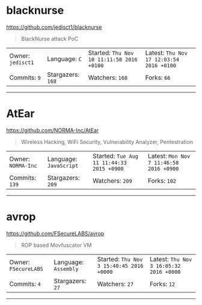 # blacknurse

https://github.com/jedisct1/blacknurse
<blockquote>
BlackNurse attack PoC
</blockquote>

<table>
<tr><td>Owner: <code>jedisct1</code></td>
    <td>Language: <code>C</code></td>
    <td>Started: <code>Thu Nov 10 11:11:58 2016 +0100</code></td>
    <td>Latest: <code>Thu Nov 17 12:03:54 2016 +0100</code></td></tr>
<tr><td>Commits: <code>9</code></td>
    <td>Stargazers: <code>168</code></td>
    <td>Watchers: <code>168</code></td>
    <td>Forks: <code>66</code></td></tr>
</table>

---

# AtEar

https://github.com/NORMA-Inc/AtEar
<blockquote>
Wireless Hacking, WiFi Security, Vulnerability Analyzer, Pentestration
</blockquote>

<table>
<tr><td>Owner: <code>NORMA-Inc</code></td>
    <td>Language: <code>JavaScript</code></td>
    <td>Started: <code>Tue Aug 11 11:44:33 2015 +0900</code></td>
    <td>Latest: <code>Mon Nov 7 11:46:58 2016 +0900</code></td></tr>
<tr><td>Commits: <code>139</code></td>
    <td>Stargazers: <code>209</code></td>
    <td>Watchers: <code>209</code></td>
    <td>Forks: <code>102</code></td></tr>
</table>

---

# avrop

https://github.com/FSecureLABS/avrop
<blockquote>
ROP based Movfuscator VM
</blockquote>

<table>
<tr><td>Owner: <code>FSecureLABS</code></td>
    <td>Language: <code>Assembly</code></td>
    <td>Started: <code>Thu Nov 3 15:40:45 2016 +0000</code></td>
    <td>Latest: <code>Thu Nov 3 16:05:32 2016 +0000</code></td></tr>
<tr><td>Commits: <code>4</code></td>
    <td>Stargazers: <code>27</code></td>
    <td>Watchers: <code>27</code></td>
    <td>Forks: <code>12</code></td></tr>
</table>

---

